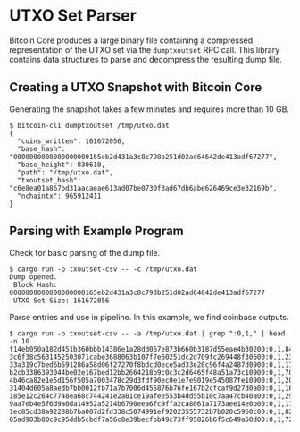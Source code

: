 # UTXO Set Parser

Bitcoin Core produces a large binary file containing a compressed representation of the UTXO set via the `dumptxoutset` RPC call. This library contains data structures to parse and decompress the resulting dump file.

## Creating a UTXO Snapshot with Bitcoin Core

Generating the snapshot takes a few minutes and requires more than 10 GB.

```shell
$ bitcoin-cli dumptxoutset /tmp/utxo.dat
{
  "coins_written": 161672056,
  "base_hash": "0000000000000000000165eb2d431a3c8c798b251d02ad64642de413adf67277",
  "base_height": 830610,
  "path": "/tmp/utxo.dat",
  "txoutset_hash": "c6e8ea01a867bd31aacaeae613ad07be0730f3ad67db6abe626469ce3e32169b",
  "nchaintx": 965912411
}
```

## Parsing with Example Program

Check for basic parsing of the dump file.

```shell
$ cargo run -p txoutset-csv -- -c /tmp/utxo.dat
Dump opened.
 Block Hash: 0000000000000000000165eb2d431a3c8c798b251d02ad64642de413adf67277
 UTXO Set Size: 161672056
```

Parse entries and use in pipeline. In this example, we find coinbase outputs.

```shell
$ cargo run -p txoutset-csv -- -a /tmp/utxo.dat | grep ":0,1," | head -n 10
f14eb050a182d451b360bbb14386e1a28dd067e873b660b3187d55eae4b30200:0,1,84990,5000000000,41047a488354d9d5414de09b7121b80b973c991b76998ad68756d8cf4560c0ddcbe24ae72a77cca86f6d1d11b1b796e3f14caa5852e6d4c60e9bebedc71673b58ec0ac,
3c6f38c5631452503071cabe3688063b107f7e60251dc2d709fc269448f30600:0,1,23354,5000000000,4104491dcb599964d1a0656aaa8c78775f446111b923c42347f9d8e76c3ddf049371bbafc3cd390edd087e4551cf6dc90e8fa46ee95eacaf8928765b38d35ae8c736ac,
33a319c7bed6b591286a58d06f27270f8bdcd0ece5ad33e20c96f4a2487d0900:0,1,17564,5000000000,41046de49633185c9dd2fdd224c99f5efbc2254ba347dd6b38e58c43a16ac2821d7aa1a390de4de769716073e56e030d3b1e19a356680f7d54c309ca1c12c2e9df26ac,
b2cb3386393044be02e167bed12bb2664218b9c0c3c2d6465f48a51a73c10900:0,1,702122,640198554,00143156afc4249915008020f932783319f3e610b97d,bc1qx9t2l3pyny2spqpqlye8svce70nppwtaxwdrp4
4b46ca82e1e5d156f505a7003478c29d3fdf90ec0e1e7e9019e545087fe10900:0,1,2039,5000000000,4104ba3f89b5b9a9d3e8ccc43a0cf45a8dcb4664d84433763a3d968e79d7f98d33de184bcef90b02dd0ead7e863e6a2d4c29970d90623f05f7008e468bb0750252c6ac,
31404d605a8aedb7bb0012fb71a7b7006d455876b76fe167b2cfcaf9d27d0a00:0,1,163614,5000000000,4104809bf43e256ebb872860de54f19915c9e51f91e57c0837bd2d66adc34791b2c2f85a788b75d5d177393028e9961dde2bb4f76c23282610cebe292555dfb4d668ac,
185e12c264c7748ea68c744241e2a01ce19afee553b4dd55b10c7aa47cb40a00:0,1,291349,1554990,76a914dfcaee51f3c39f00876c7f0e92f252a6948ca22588ac,1MQJnfgbZNsV6UCBgApWtkgDGdzePoWqRv
9aa7eb4e5f6d9a0da14952a5214b6790eea6fc9ffa2ca8061a7173aee14e0b00:0,1,17222,5000000000,410437de5778e47b3d73a64420bd73476c9b974bf8d012a18969276d3a3ade68750ad65a52e329fa1a0af7c6a63ea609f09d235f28b64a193549d90644b5cb388decac,
1ec85cd38a92288b7ba007d2fd338c5074991ef92023555732b7b020c5960c00:0,1,826881,546,76a914c6740a12d0a7d556f89782bf5faf0e12cf25a63988ac,1K6KoYC69NnafWJ7YgtrpwJxBLiijWqwa6
05ad903b80c9c95ddb5cbdf7a56c8e39becfbb49c73ff95826b6f5c649a60d00:0,1,72061,5000000000,4104b46eaa0f981b73bef8b9ff74b6235d9ad14f501acf5281ac2e9d40d6543da7eae6cfee2d98d6023bd6e390a504a5558c9b7da31a913d9ac5fdeeeff86f08971aac,
```
